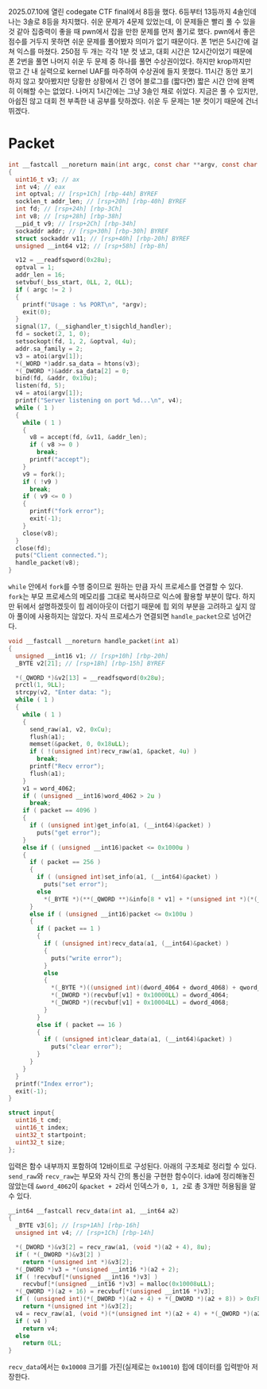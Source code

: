 2025.07.10에 열린 codegate CTF final에서 8등을 했다. 6등부터 13등까지 4솔인데 나는 3솔로 8등을 차지했다. 쉬운 문제가 4문제 있었는데, 이 문제들은 빨리 풀 수 있을 것 같아 집중력이 좋을 때 pwn에서 잡을 만한 문제를 먼저 풀기로 했다. pwn에서 좋은 점수를 거두지 못하면 쉬운 문제를 풀어봤자 의미가 없기 때문이다.
폰 1번은 5시간에 걸쳐 익스를 마쳤다. 250점 두 개는 각각 1분 컷 냈고, 대회 시간은 12시간이었기 때문에 폰 2번을 풀면 나머지 쉬운 두 문제 중 하나를 풀면 수상권이었다. 하지만 krop까지만 깎고 간 내 실력으로 kernel UAF를 마주하여 수상권에 들지 못했다. 11시간 동안 포기하지 않고 찾아봤지만 당황한 상황에서 긴 영어 블로그를 (짧다면) 짧은 시간 안에 완벽히 이해할 수는 없었다. 나머지 1시간에는 그냥 3솔인 채로 쉬었다. 지금은 풀 수 있지만, 아쉽진 않고 대회 전 부족한 내 공부를 탓하겠다.
쉬운 두 문제는 1분 컷이기 때문에 건너뛰겠다.

# Packet

```C
int __fastcall __noreturn main(int argc, const char **argv, const char **envp)
{
  uint16_t v3; // ax
  int v4; // eax
  int optval; // [rsp+1Ch] [rbp-44h] BYREF
  socklen_t addr_len; // [rsp+20h] [rbp-40h] BYREF
  int fd; // [rsp+24h] [rbp-3Ch]
  int v8; // [rsp+28h] [rbp-38h]
  __pid_t v9; // [rsp+2Ch] [rbp-34h]
  sockaddr addr; // [rsp+30h] [rbp-30h] BYREF
  struct sockaddr v11; // [rsp+40h] [rbp-20h] BYREF
  unsigned __int64 v12; // [rsp+58h] [rbp-8h]

  v12 = __readfsqword(0x28u);
  optval = 1;
  addr_len = 16;
  setvbuf(_bss_start, 0LL, 2, 0LL);
  if ( argc != 2 )
  {
    printf("Usage : %s PORT\n", *argv);
    exit(0);
  }
  signal(17, (__sighandler_t)sigchld_handler);
  fd = socket(2, 1, 0);
  setsockopt(fd, 1, 2, &optval, 4u);
  addr.sa_family = 2;
  v3 = atoi(argv[1]);
  *(_WORD *)addr.sa_data = htons(v3);
  *(_DWORD *)&addr.sa_data[2] = 0;
  bind(fd, &addr, 0x10u);
  listen(fd, 5);
  v4 = atoi(argv[1]);
  printf("Server listening on port %d...\n", v4);
  while ( 1 )
  {
    while ( 1 )
    {
      v8 = accept(fd, &v11, &addr_len);
      if ( v8 >= 0 )
        break;
      printf("accept");
    }
    v9 = fork();
    if ( !v9 )
      break;
    if ( v9 <= 0 )
    {
      printf("fork error");
      exit(-1);
    }
    close(v8);
  }
  close(fd);
  puts("Client connected.");
  handle_packet(v8);
}
```

`while` 안에서 `fork`를 수행 중이므로 원하는 만큼 자식 프로세스를 연결할 수 있다. `fork`는 부모 프로세스의 메모리를 그대로 복사하므로 익스에 활용할 부분이 많다. 하지만 뒤에서 설명하겠듯이 힙 레이아웃이 더럽기 때문에 힙 외의 부분을 고려하고 싶지 않아 풀이에 사용하지는 않았다. 자식 프로세스가 연결되면 `handle_packet`으로 넘어간다.

```C
void __fastcall __noreturn handle_packet(int a1)
{
  unsigned __int16 v1; // [rsp+10h] [rbp-20h]
  _BYTE v2[21]; // [rsp+1Bh] [rbp-15h] BYREF

  *(_QWORD *)&v2[13] = __readfsqword(0x28u);
  prctl(1, 9LL);
  strcpy(v2, "Enter data: ");
  while ( 1 )
  {
    while ( 1 )
    {
      send_raw(a1, v2, 0xCu);
      flush(a1);
      memset(&packet, 0, 0x18uLL);
      if ( !(unsigned int)recv_raw(a1, &packet, 4u) )
        break;
      printf("Recv error");
      flush(a1);
    }
    v1 = word_4062;
    if ( (unsigned __int16)word_4062 > 2u )
      break;
    if ( packet == 4096 )
    {
      if ( (unsigned int)get_info(a1, (__int64)&packet) )
        puts("get error");
    }
    else if ( (unsigned __int16)packet <= 0x1000u )
    {
      if ( packet == 256 )
      {
        if ( (unsigned int)set_info(a1, (__int64)&packet) )
          puts("set error");
        else
          *(_BYTE *)(**(_QWORD **)&info[8 * v1] + *(unsigned int *)(*(_QWORD *)&info[8 * v1] + 8LL)) = 0;
      }
      else if ( (unsigned __int16)packet <= 0x100u )
      {
        if ( packet == 1 )
        {
          if ( (unsigned int)recv_data(a1, (__int64)&packet) )
          {
            puts("write error");
          }
          else
          {
            *(_BYTE *)((unsigned int)(dword_4064 + dword_4068) + qword_4070) = 0;
            *(_DWORD *)(recvbuf[v1] + 0x10000LL) = dword_4064;
            *(_DWORD *)(recvbuf[v1] + 0x10004LL) = dword_4068;
          }
        }
        else if ( packet == 16 )
        {
          if ( (unsigned int)clear_data(a1, (__int64)&packet) )
            puts("clear error");
        }
      }
    }
  }
  printf("Index error");
  exit(-1);
}
```

```C
struct input{
  uint16_t cmd;
  uint16_t index;
  uint32_t startpoint;
  uint32_t size;
};
```

입력은 함수 내부까지 포함하여 12바이트로 구성된다. 아래의 구조체로 정리할 수 있다. `send_raw`와 `recv_raw`는 부모와 자식 간의 통신을 구현한 함수이다. ida에 정리해놓진 않았는데 `&word_4062`이 `&packet + 2`라서 인덱스가 `0, 1, 2`로 총 3개만 허용됨을 알 수 있다.

```c
__int64 __fastcall recv_data(int a1, __int64 a2)
{
  _BYTE v3[6]; // [rsp+1Ah] [rbp-16h]
  unsigned int v4; // [rsp+1Ch] [rbp-14h]

  *(_DWORD *)&v3[2] = recv_raw(a1, (void *)(a2 + 4), 8u);
  if ( *(_DWORD *)&v3[2] )
    return *(unsigned int *)&v3[2];
  *(_DWORD *)v3 = *(unsigned __int16 *)(a2 + 2);
  if ( !recvbuf[*(unsigned __int16 *)v3] )
    recvbuf[*(unsigned __int16 *)v3] = malloc(0x10008uLL);
  *(_QWORD *)(a2 + 16) = recvbuf[*(unsigned __int16 *)v3];
  if ( (unsigned int)(*(_DWORD *)(a2 + 4) + *(_DWORD *)(a2 + 8)) > 0xFFFF )
    return *(unsigned int *)&v3[2];
  v4 = recv_raw(a1, (void *)(*(unsigned int *)(a2 + 4) + *(_QWORD *)(a2 + 16)), *(_DWORD *)(a2 + 8));
  if ( v4 )
    return v4;
  else
    return 0LL;
}
```

`recv_data`에서는 `0x10008` 크기를 가진(실제로는 `0x10010`) 힙에 데이터를 입력받아 저장한다.